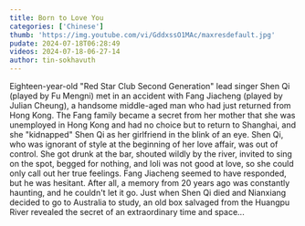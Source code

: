 ```yaml
---
title: Born to Love You
categories: ['Chinese']
thumb: 'https://img.youtube.com/vi/GddxssO1MAc/maxresdefault.jpg'
pudate: 2024-07-18T06:28:49
videos: 2024-07-18-06-27-14
author: tin-sokhavuth
---
```

Eighteen-year-old "Red Star Club Second Generation" lead singer Shen Qi (played by Fu Mengni) met in an accident with Fang Jiacheng (played by Julian Cheung), a handsome middle-aged man who had just returned from Hong Kong. The Fang family became a secret from her mother that she was unemployed in Hong Kong and had no choice but to return to Shanghai, and she "kidnapped" Shen Qi as her girlfriend in the blink of an eye. Shen Qi, who was ignorant of style at the beginning of her love affair, was out of control. She got drunk at the bar, shouted wildly by the river, invited to sing on the spot, begged for nothing, and loli was not good at love, so she could only call out her true feelings. Fang Jiacheng seemed to have responded, but he was hesitant. After all, a memory from 20 years ago was constantly haunting, and he couldn't let it go. Just when Shen Qi died and Nianxiang decided to go to Australia to study, an old box salvaged from the Huangpu River revealed the secret of an extraordinary time and space...